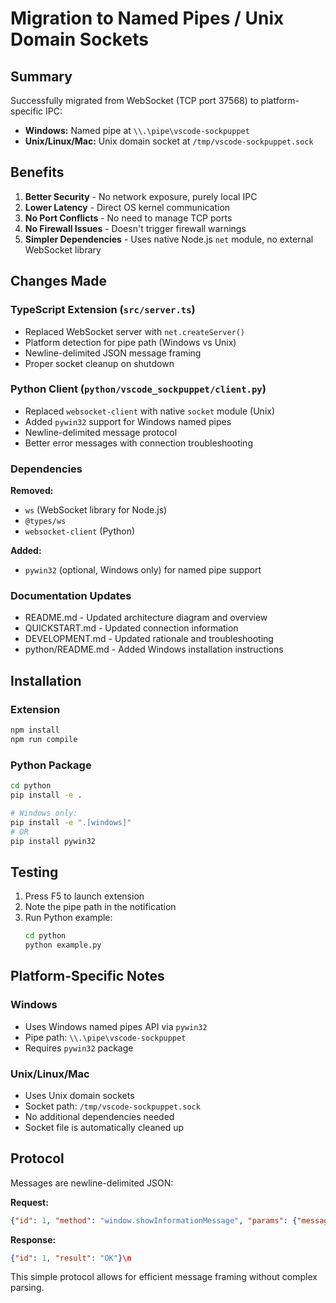 # Migration to Named Pipes / Unix Domain Sockets

## Summary

Successfully migrated from WebSocket (TCP port 37568) to platform-specific IPC:
- **Windows:** Named pipe at `\\.\pipe\vscode-sockpuppet`
- **Unix/Linux/Mac:** Unix domain socket at `/tmp/vscode-sockpuppet.sock`

## Benefits

1. **Better Security** - No network exposure, purely local IPC
2. **Lower Latency** - Direct OS kernel communication
3. **No Port Conflicts** - No need to manage TCP ports
4. **No Firewall Issues** - Doesn't trigger firewall warnings
5. **Simpler Dependencies** - Uses native Node.js `net` module, no external WebSocket library

## Changes Made

### TypeScript Extension (`src/server.ts`)

- Replaced WebSocket server with `net.createServer()`
- Platform detection for pipe path (Windows vs Unix)
- Newline-delimited JSON message framing
- Proper socket cleanup on shutdown

### Python Client (`python/vscode_sockpuppet/client.py`)

- Replaced `websocket-client` with native `socket` module (Unix)
- Added `pywin32` support for Windows named pipes
- Newline-delimited message protocol
- Better error messages with connection troubleshooting

### Dependencies

**Removed:**
- `ws` (WebSocket library for Node.js)
- `@types/ws`
- `websocket-client` (Python)

**Added:**
- `pywin32` (optional, Windows only) for named pipe support

### Documentation Updates

- README.md - Updated architecture diagram and overview
- QUICKSTART.md - Updated connection information
- DEVELOPMENT.md - Updated rationale and troubleshooting
- python/README.md - Added Windows installation instructions

## Installation

### Extension
```bash
npm install
npm run compile
```

### Python Package
```bash
cd python
pip install -e .

# Windows only:
pip install -e ".[windows]"
# OR
pip install pywin32
```

## Testing

1. Press F5 to launch extension
2. Note the pipe path in the notification
3. Run Python example:
   ```bash
   cd python
   python example.py
   ```

## Platform-Specific Notes

### Windows
- Uses Windows named pipes API via `pywin32`
- Pipe path: `\\.\pipe\vscode-sockpuppet`
- Requires `pywin32` package

### Unix/Linux/Mac
- Uses Unix domain sockets
- Socket path: `/tmp/vscode-sockpuppet.sock`
- No additional dependencies needed
- Socket file is automatically cleaned up

## Protocol

Messages are newline-delimited JSON:

**Request:**
```json
{"id": 1, "method": "window.showInformationMessage", "params": {"message": "Hello"}}\n
```

**Response:**
```json
{"id": 1, "result": "OK"}\n
```

This simple protocol allows for efficient message framing without complex parsing.
